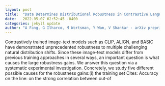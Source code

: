 ```yaml
---
layout: post
title:  "Data Determines Distributional Robustness in Contrastive Language Image Pre-training (CLIP)"
date:   2022-05-07 02:52:45 -0400
categories: jekyll update
author: "A Fang, G Ilharco, M Wortsman, Y Wan, V Shankar - arXiv preprint arXiv , 2022"
---
```

Contrastively trained image-text models such as CLIP, ALIGN, and BASIC have demonstrated unprecedented robustness to multiple challenging natural distribution shifts. Since these image-text models differ from previous training approaches in several ways, an important question is what causes the large robustness gains. We answer this question via a systematic experimental investigation. Concretely, we study five different possible causes for the robustness gains:(i) the training set Cites: Accuracy on the line: on the strong correlation between out-of